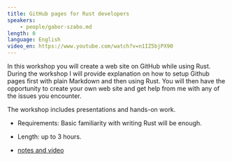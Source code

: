 ```yaml
---
title: GitHub pages for Rust developers
speakers:
    - people/gabor-szabo.md
length: 0
language: English
video_en: https://www.youtube.com/watch?v=n1IZ5bjPX90
---
```


In this workshop you will create a web site on GitHub while using Rust. During the workshop I will provide explanation on how to setup Github pages first with plain Markdown and then using Rust. You will then have the opportunity to create your own web site and get help from me with any of the issues you encounter.

The workshop includes presentations and hands-on work.

* Requirements: Basic familiarity with writing Rust will be enough.
* Length: up to 3 hours.

* [notes and video](https://rust.code-maven.com/github-pages-for-rust-developers)


